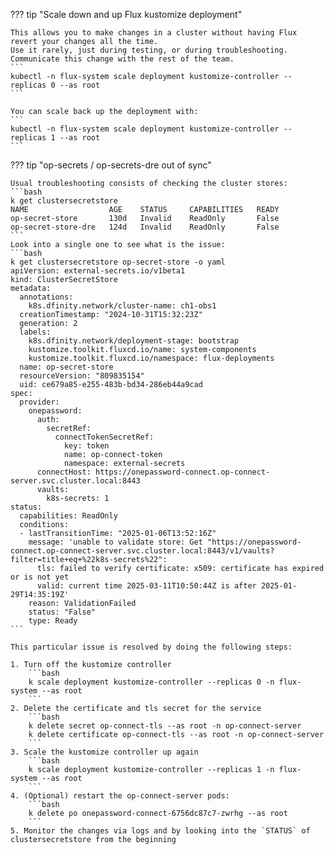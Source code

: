 
??? tip "Scale down and up Flux kustomize deployment"

    This allows you to make changes in a cluster without having Flux revert your changes all the time.
    Use it rarely, just during testing, or during troubleshooting.
    Communicate this change with the rest of the team.
    ```
    kubectl -n flux-system scale deployment kustomize-controller --replicas 0 --as root
    ```

    You can scale back up the deployment with:
    ```
    kubectl -n flux-system scale deployment kustomize-controller --replicas 1 --as root
    ```

??? tip "op-secrets / op-secrets-dre out of sync"

    Usual troubleshooting consists of checking the cluster stores:
    ```bash
    k get clustersecretstore                                                                                     
    NAME                  AGE    STATUS     CAPABILITIES   READY
    op-secret-store       130d   Invalid    ReadOnly       False
    op-secret-store-dre   124d   Invalid    ReadOnly       False   
    ```
    Look into a single one to see what is the issue:
    ```bash
    k get clustersecretstore op-secret-store -o yaml                                                                                         
    apiVersion: external-secrets.io/v1beta1
    kind: ClusterSecretStore
    metadata:
      annotations:
        k8s.dfinity.network/cluster-name: ch1-obs1
      creationTimestamp: "2024-10-31T15:32:23Z"
      generation: 2
      labels:
        k8s.dfinity.network/deployment-stage: bootstrap
        kustomize.toolkit.fluxcd.io/name: system-components
        kustomize.toolkit.fluxcd.io/namespace: flux-deployments
      name: op-secret-store
      resourceVersion: "809835154"
      uid: ce679a85-e255-483b-bd34-286eb44a9cad
    spec:
      provider:
        onepassword:
          auth:
            secretRef:
              connectTokenSecretRef:
                key: token
                name: op-connect-token
                namespace: external-secrets
          connectHost: https://onepassword-connect.op-connect-server.svc.cluster.local:8443
          vaults:
            k8s-secrets: 1
    status:
      capabilities: ReadOnly
      conditions:
      - lastTransitionTime: "2025-01-06T13:52:16Z"
        message: 'unable to validate store: Get "https://onepassword-connect.op-connect-server.svc.cluster.local:8443/v1/vaults?filter=title+eq+%22k8s-secrets%22":
          tls: failed to verify certificate: x509: certificate has expired or is not yet
          valid: current time 2025-03-11T10:50:44Z is after 2025-01-29T14:35:19Z'
        reason: ValidationFailed
        status: "False"
        type: Ready
    ```

    This particular issue is resolved by doing the following steps:

    1. Turn off the kustomize controller
        ```bash
        k scale deployment kustomize-controller --replicas 0 -n flux-system --as root
        ```
    2. Delete the certificate and tls secret for the service
        ```bash
        k delete secret op-connect-tls --as root -n op-connect-server
        k delete certificate op-connect-tls --as root -n op-connect-server
        ```
    3. Scale the kustomize controller up again
        ```bash
        k scale deployment kustomize-controller --replicas 1 -n flux-system --as root
        ```
    4. (Optional) restart the op-connect-server pods:
        ```bash
        k delete po onepassword-connect-6756dc87c7-zwrhg --as root
        ```
    5. Monitor the changes via logs and by looking into the `STATUS` of clustersecretstore from the beginning 
